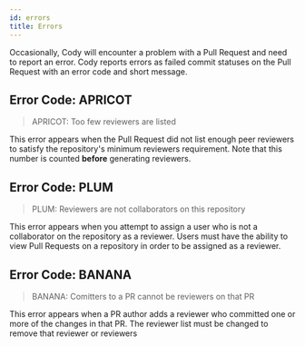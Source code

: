 ```yaml
---
id: errors
title: Errors
---
```


Occasionally, Cody will encounter a problem with a Pull Request and need to
report an error. Cody reports errors as failed commit statuses on the Pull
Request with an error code and short message.

## Error Code: APRICOT

> APRICOT: Too few reviewers are listed

This error appears when the Pull Request did not list enough peer reviewers to
satisfy the repository's minimum reviewers requirement. Note that this number is
counted **before** generating reviewers.

## Error Code: PLUM

> PLUM: Reviewers are not collaborators on this repository

This error appears when you attempt to assign a user who is not a collaborator
on the repository as a reviewer. Users must have the ability to view Pull
Requests on a repository in order to be assigned as a reviewer.

## Error Code: BANANA

> BANANA: Comitters to a PR cannot be reviewers on that PR

This error appears when a PR author adds a reviewer who committed one or more
of the changes in that PR. The reviewer list must be changed to remove that reviewer
or reviewers
